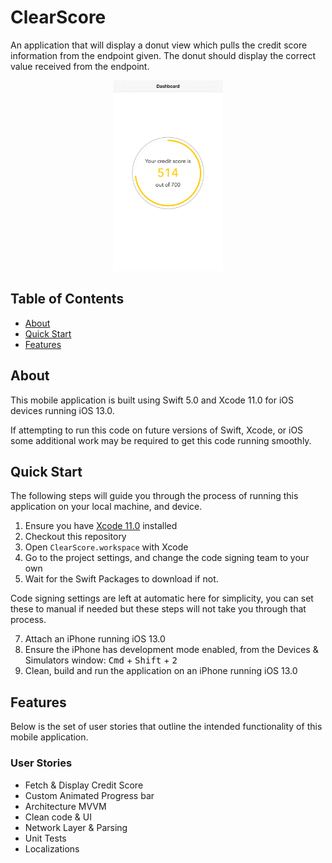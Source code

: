 # ClearScore

An application that will display a donut view which pulls the credit score information from the endpoint given. 
The donut should display the correct value received from the endpoint.

<p align="center">
  <img width=35% src="https://github.com/AjayOdedara/ClearScore/blob/main/Readme%20Images/ClearScore.jpeg" />
</p>

## Table of Contents

- [About](#about)
- [Quick Start](#quick-start)
- [Features](#features)

## About

This mobile application is built using Swift 5.0 and Xcode 11.0 for iOS devices running iOS 13.0.

If attempting to run this code on future versions of Swift, Xcode, or iOS some additional work may be required to get this code running smoothly.

## Quick Start

The following steps will guide you through the process of running this application on your local machine, and device.

1. Ensure you have [Xcode 11.0](https://developer.apple.com/download/) installed
2. Checkout this repository
3. Open `ClearScore.workspace` with Xcode
4. Go to the project settings, and change the code signing team to your own
5. Wait for the Swift Packages to download if not.

Code signing settings are left at automatic here for simplicity, you can set these to manual if needed but these steps will not take you through that process.

7. Attach an iPhone running iOS 13.0
8. Ensure the iPhone has development mode enabled, from the Devices & Simulators window: <kbd>Cmd</kbd> + <kbd>Shift</kbd> + <kbd>2</kbd>
9. Clean, build and run the application on an iPhone running iOS 13.0

## Features

Below is the set of user stories that outline the intended functionality of this mobile application.

### User Stories
- Fetch & Display Credit Score
- Custom Animated Progress bar
- Architecture MVVM
- Clean code & UI 
- Network Layer & Parsing
- Unit Tests
- Localizations

